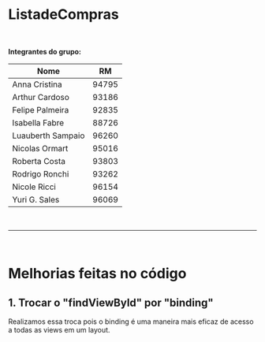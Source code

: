# ListadeCompras

<br>

<b>Integrantes do grupo:</b>

| Nome              | RM       |
|-------------------|----------|
| Anna Cristina     | 94795    | 
| Arthur Cardoso    | 93186    | 
| Felipe Palmeira   | 92835    | 
| Isabella Fabre    | 88726    | 
| Luauberth Sampaio | 96260    | 
| Nicolas Ormart    | 95016    | 
| Roberta Costa     | 93803    | 
| Rodrigo Ronchi    | 93262    | 
| Nicole Ricci      | 96154    | 
| Yuri G. Sales     | 96069    | 


<br>

---

<br> 

# Melhorias feitas no código 

## 1. Trocar o "findViewById" por "binding"

Realizamos essa troca pois o binding é uma maneira mais eficaz de acesso a todas as views em um layout.

<br>


## 2.evitar inserir um texto vazio na lista 

Essa melhoria foi implementada para evitar a inserção de um item vazio na lista compras, garantindo assim a integridade e consistência dos dados inseridos.
	
```kotlin
 if (editText.text.isEmpty()) {
                editText.error = "Preencha um valor"
                return@setOnClickListener
           }

```

<br>

## 3. Caixa de confirmação de exclusão de produto da lista
	
Esse melhoria foi adicionada com a intenção de evitar que o usuário exclua itens da lista acidentalmente.

```kotlin
	fun showConfirmationDialog(item: ItemModel) {
        AlertDialog.Builder(this)
            .setTitle("Deseja Excluir o Produto?")
            .setMessage("Essa ação não poderá ser desfeita")
            .setPositiveButton("Sim", DialogInterface.OnClickListener { dialogInterface, i ->
                itemsAdapter.removeItem(item)
            })
            .setNegativeButton("Não", DialogInterface.OnClickListener { dialogInterface, i ->
                dialogInterface.dismiss()
            })

            .create()
            .show()
    }

```
